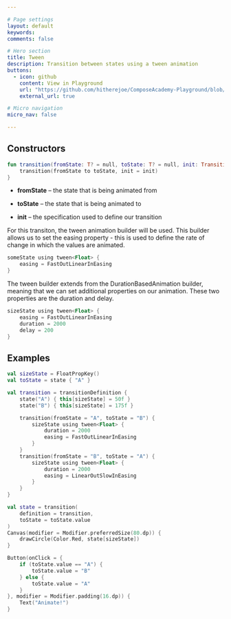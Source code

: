 ```yaml
---

# Page settings
layout: default
keywords:
comments: false

# Hero section
title: Tween
description: Transition between states using a tween animation
buttons:
  - icon: github
    content: View in Playground
    url: "https://github.com/hitherejoe/ComposeAcademy-Playground/blob/master/app/src/main/java/co/joebirch/composeplayground/animation/transitionAnimationDemos.kt"
    external_url: true

# Micro navigation
micro_nav: false

---
```


## Constructors

```kotlin
fun transition(fromState: T? = null, toState: T? = null, init: TransitionSpec<T>.() -> Unit) {
    transition(fromState to toState, init = init)
}
```

* **fromState** – the state that is being animated from

* **toState** – the state that is being animated to

* **init** – the specification used to define our transition

For this transiton, the tween animation builder will be used. This builder allows us to set the easing property - this is used to define the rate of change in which the values are animated.

```kotlin
someState using tween<Float> {
    easing = FastOutLinearInEasing
}
```

The tween builder extends from the DurationBasedAnimation builder, meaning that we can set additional properties on our animation. These two properties are the duration and delay.

```kotlin
sizeState using tween<Float> {
    easing = FastOutLinearInEasing
    duration = 2000
    delay = 200
}
```

## Examples

```kotlin
val sizeState = FloatPropKey()
val toState = state { "A" }

val transition = transitionDefinition {
    state("A") { this[sizeState] = 50f }
    state("B") { this[sizeState] = 175f }

    transition(fromState = "A", toState = "B") {
        sizeState using tween<Float> {
            duration = 2000
            easing = FastOutLinearInEasing
        }
    }
    transition(fromState = "B", toState = "A") {
        sizeState using tween<Float> {
            duration = 2000
            easing = LinearOutSlowInEasing
        }
    }
}

val state = transition(
    definition = transition,
    toState = toState.value
)
Canvas(modifier = Modifier.preferredSize(80.dp)) {
    drawCircle(Color.Red, state[sizeState])
}

Button(onClick = {
    if (toState.value == "A") {
        toState.value = "B"
    } else {
        toState.value = "A"
    }
}, modifier = Modifier.padding(16.dp)) {
    Text("Animate!")
}
```
